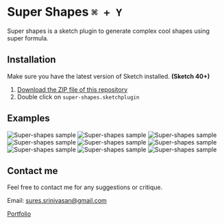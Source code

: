 # Super Shapes `⌘ + Y`
Super shapes is a sketch plugin to generate complex cool shapes using super formula.

## Installation

Make sure you have the latest version of Sketch installed. **(Sketch 40+)**

1. [Download the ZIP file of this repository](https://github.com/sureskumar/super-shapes/archive/master.zip)
2. Double click on `super-shapes.sketchplugin`

## Examples
![Super-shapes sample](http://www.sureskumar.com/supershapes/github_imgs/SuperShapes_002_888.gif)
![Super-shapes sample](http://www.sureskumar.com/supershapes/github_imgs/SuperShapes_004_888.gif)
![Super-shapes sample](http://www.sureskumar.com/supershapes/github_imgs/SuperShapes_003_888.gif)
![Super-shapes sample](http://www.sureskumar.com/supershapes/github_imgs/SuperShapes_001_888.gif)
![Super-shapes sample](http://www.sureskumar.com/supershapes/github_imgs/supershapes_01.jpg)
![Super-shapes sample](http://www.sureskumar.com/supershapes/github_imgs/supershapes_02.jpg)
![Super-shapes sample](http://www.sureskumar.com/supershapes/github_imgs/supershapes_03.jpg)
![Super-shapes sample](http://www.sureskumar.com/supershapes/github_imgs/supershapes_04.jpg)
![Super-shapes sample](http://www.sureskumar.com/supershapes/github_imgs/supershapes_05.jpg)

## Contact me

Feel free to contact me for any suggestions or critique.

Email: sures.srinivasan@gmail.com

[Portfolio](http://www.sureskumar.com)